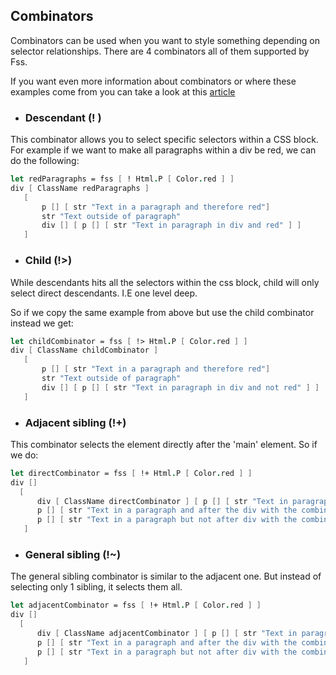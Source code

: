## Combinators

Combinators can be used when you want to style something depending on selector relationships.
There are 4 combinators all of them supported by Fss.

If you want even more information about combinators or where these examples come from you can take a look at this [article](https://blog.logrocket.com/what-you-need-to-know-about-css-combinators/)

- ### Descendant (! )
This combinator allows you to select specific selectors within a CSS block.
For example if we want to make all paragraphs within a div be red, we can do the following:

```fsharp
let redParagraphs = fss [ ! Html.P [ Color.red ] ]
div [ ClassName redParagraphs ]
   [
       p [] [ str "Text in a paragraph and therefore red"]
       str "Text outside of paragraph"
       div [] [ p [] [ str "Text in paragraph in div and red" ] ]
   ]
```


- ### Child (!>)
While descendants hits all the selectors within the css block, child will only select direct descendants. I.E one level deep.

So if we copy the same example from above but use the child combinator instead we get:

```fsharp
let childCombinator = fss [ !> Html.P [ Color.red ] ]
div [ ClassName childCombinator ]
   [
       p [] [ str "Text in a paragraph and therefore red"]
       str "Text outside of paragraph"
       div [] [ p [] [ str "Text in paragraph in div and not red" ] ]
   ]
```

- ### Adjacent sibling (!+)
This combinator selects the element directly after the 'main' element.
So if we do:

```fsharp
let directCombinator = fss [ !+ Html.P [ Color.red ] ]
div []
  [
      div [ ClassName directCombinator ] [ p [] [ str "Text in paragraph in div" ] ]
      p [] [ str "Text in a paragraph and after the div with the combinator so is red"]
      p [] [ str "Text in a paragraph but not after div with the combinator so is not red"]
   ]
```

- ### General sibling (!~)
The general sibling combinator is similar to the adjacent one. But instead of selecting only 1 sibling, it selects them all.

```fsharp
let adjacentCombinator = fss [ !+ Html.P [ Color.red ] ]
div []
  [
      div [ ClassName adjacentCombinator ] [ p [] [ str "Text in paragraph in div" ] ]
      p [] [ str "Text in a paragraph and after the div with the combinator so is red"]
      p [] [ str "Text in a paragraph but not after div with the combinator so is not red"]
   ]
```
